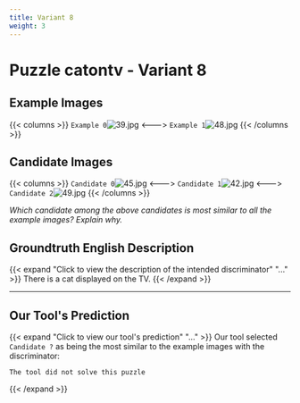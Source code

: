 ```yaml
---
title: Variant 8
weight: 3
---
```


# Puzzle catontv - Variant 8

## Example Images
{{< columns >}}
`Example 0`![39.jpg](/natscene_data/images/39.jpg)
<--->
`Example 1`![48.jpg](/natscene_data/images/48.jpg)
{{< /columns >}}

## Candidate Images
{{< columns >}}
`Candidate 0`![45.jpg](/natscene_data/images/45.jpg)
<--->
`Candidate 1`![42.jpg](/natscene_data/images/42.jpg)
<--->
`Candidate 2`![49.jpg](/natscene_data/images/49.jpg)
{{< /columns >}}

*Which candidate among the above candidates is most similar to all the example images? Explain why.*

## Groundtruth English Description

{{< expand "Click to view the description of the intended discriminator" "..." >}}
There is a cat displayed on the TV.
{{< /expand >}}

---



## Our Tool's Prediction

{{< expand "Click to view our tool's prediction" "..." >}}
Our tool selected `Candidate ?` as being the most similar to the example images with the discriminator:
```plaintext
The tool did not solve this puzzle
```
{{< /expand >}}
